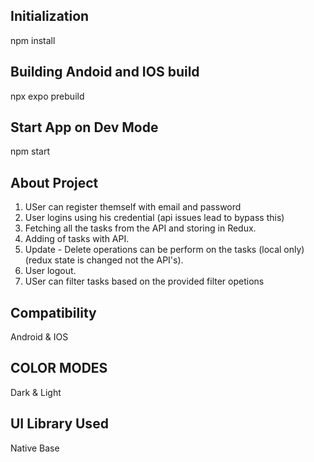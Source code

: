 ## Initialization

npm install

<!-- Instralling all dependencies -->

## Building Andoid and IOS build

npx expo prebuild  

<!-- Generation of Prod file and gradle -->

## Start App on Dev Mode

npm start

<!-- select options in terminal based on device -->

## About Project ##

1. USer can register themself with email and password
2. User logins using his credential (api issues lead to bypass this)
3. Fetching all the tasks from the API and storing in Redux.
4. Adding of tasks with API.
5. Update - Delete operations can be perform on the tasks (local only) (redux state is changed not the API's).
6. User logout.
7. USer can filter tasks based on the provided filter opetions

## Compatibility ##

Android & IOS

## COLOR MODES ##

Dark & Light

<!-- swicthing can be done in login page -->

## UI Library Used ##

Native Base